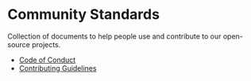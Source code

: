 # Community Standards

Collection of documents to help people use and contribute to our open-source projects.

- [Code of Conduct](./CODE_OF_CONDUCT.md)
- [Contributing Guidelines](./CONTRIBUTING.md)
